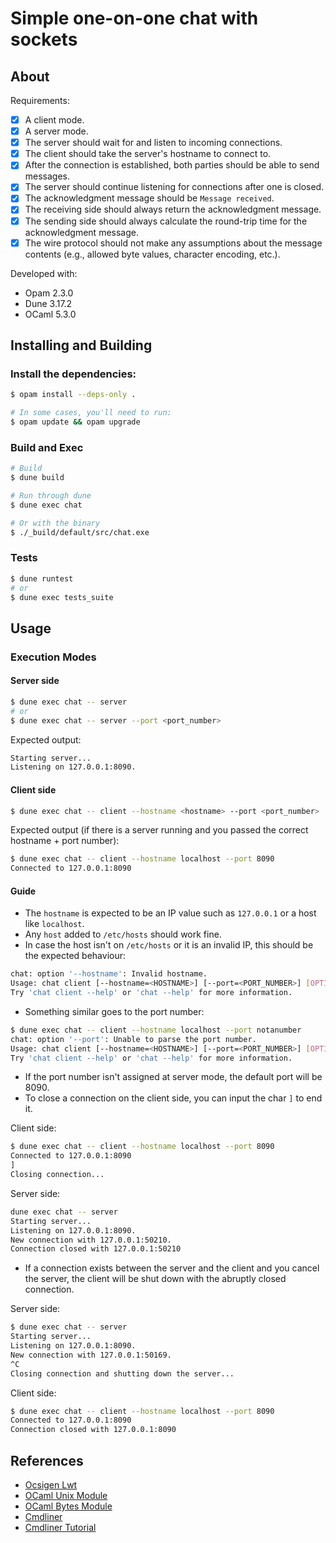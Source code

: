 # Simple one-on-one chat with sockets
## About 

Requirements:
- [x] A client mode.
- [x] A server mode.
- [x] The server should wait for and listen to incoming connections.
- [x] The client should take the server's hostname to connect to.
- [x] After the connection is established, both parties should be able to send messages.
- [x] The server should continue listening for connections after one is closed.
- [x] The acknowledgment message should be `Message received`.
- [x] The receiving side should always return the acknowledgment message.
- [x] The sending side should always calculate the round-trip time for the acknowledgment message.
- [x] The wire protocol should not make any assumptions about the message contents (e.g., allowed byte values, character encoding, etc.).

Developed with:
- Opam 2.3.0
- Dune 3.17.2
- OCaml 5.3.0

## Installing and Building

### Install the dependencies:
```bash
$ opam install --deps-only .

# In some cases, you'll need to run:
$ opam update && opam upgrade
```

### Build and Exec
```bash
# Build
$ dune build

# Run through dune
$ dune exec chat

# Or with the binary
$ ./_build/default/src/chat.exe
```

### Tests
```bash
$ dune runtest
# or
$ dune exec tests_suite
```

## Usage
### Execution Modes 

#### Server side 
```bash
$ dune exec chat -- server
# or
$ dune exec chat -- server --port <port_number>
```
Expected output:

```bash
Starting server...
Listening on 127.0.0.1:8090.
```

#### Client side 
```bash
$ dune exec chat -- client --hostname <hostname> --port <port_number>
```
Expected output (if there is a server running and you passed the correct hostname + port number):

```bash
$ dune exec chat -- client --hostname localhost --port 8090
Connected to 127.0.0.1:8090
```

#### Guide
* The `hostname` is expected to be an IP value such as `127.0.0.1` or a host like `localhost`.
* Any `host` added to `/etc/hosts` should work fine.
* In case the host isn't on `/etc/hosts` or it is an invalid IP, this should be the expected behaviour:
```bash
chat: option '--hostname': Invalid hostname.
Usage: chat client [--hostname=<HOSTNAME>] [--port=<PORT_NUMBER>] [OPTION]…
Try 'chat client --help' or 'chat --help' for more information.
```
* Something similar goes to the port number:
```bash
$ dune exec chat -- client --hostname localhost --port notanumber
chat: option '--port': Unable to parse the port number.
Usage: chat client [--hostname=<HOSTNAME>] [--port=<PORT_NUMBER>] [OPTION]…
Try 'chat client --help' or 'chat --help' for more information.
```
* If the port number isn't assigned at server mode, the default port will be 8090.
* To close a connection on the client side, you can input the char `]` to end it.

Client side:
```bash
$ dune exec chat -- client --hostname localhost --port 8090
Connected to 127.0.0.1:8090
]
Closing connection...
```

Server side:
```bash
dune exec chat -- server
Starting server...
Listening on 127.0.0.1:8090.
New connection with 127.0.0.1:50210.
Connection closed with 127.0.0.1:50210
```

* If a connection exists between the server and the client and you cancel the server, the client will be shut down with the abruptly closed connection.

Server side:
```bash
$ dune exec chat -- server
Starting server...
Listening on 127.0.0.1:8090.
New connection with 127.0.0.1:50169.
^C
Closing connection and shutting down the server...
```

Client side:
```bash
$ dune exec chat -- client --hostname localhost --port 8090
Connected to 127.0.0.1:8090
Connection closed with 127.0.0.1:8090
```

## References 
- [Ocsigen Lwt](https://ocsigen.org/lwt/latest/manual/manual)
- [OCaml Unix Module](https://ocaml.org/manual/5.3/api/Unix.html)
- [OCaml Bytes Module](https://ocaml.org/manual/5.1/api/Bytes.html)
- [Cmdliner](https://github.com/dbuenzli/cmdliner)
- [Cmdliner Tutorial](https://erratique.ch/software/cmdliner/doc/tutorial.html)
